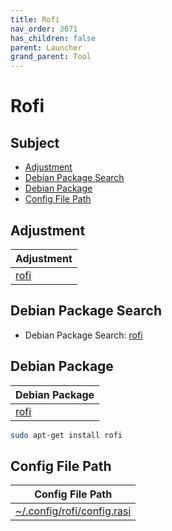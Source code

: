 ```yaml
---
title: Rofi
nav_order: 3071
has_children: false
parent: Launcher
grand_parent: Tool
---
```



# Rofi


## Subject

* [Adjustment](#adjustment)
* [Debian Package Search](#debian-package-search)
* [Debian Package](#debian-package)
* [Config File Path](#config-file-path)


## Adjustment

| Adjustment |
| --- |
| [rofi](https://github.com/samwhelp/debian-adjustment/tree/main/prototype/tool/rofi) |


## Debian Package Search

* Debian Package Search: [rofi](https://packages.debian.org/search?searchon=names&keywords=rofi)


## Debian Package

| Debian Package |
| --- |
| [rofi](https://packages.debian.org/stable/rofi) |

``` sh
sudo apt-get install rofi
```


## Config File Path

| Config File Path |
| --- |
| [~/.config/rofi/config.rasi](https://github.com/samwhelp/debian-adjustment/blob/main/prototype/tool/rofi/asset/overlay/etc/skel/.config/rofi/config.rasi) |
